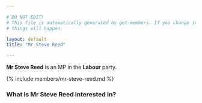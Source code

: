 ```yaml
---

# DO NOT EDIT!
# This file is automatically generated by get-members. If you change it, bad
# things will happen.

layout: default
title: "Mr Steve Reed"

---
```


**Mr Steve Reed** is an MP in the **Labour** party.

{% include members/mr-steve-reed.md %}

### What is Mr Steve Reed interested in?


